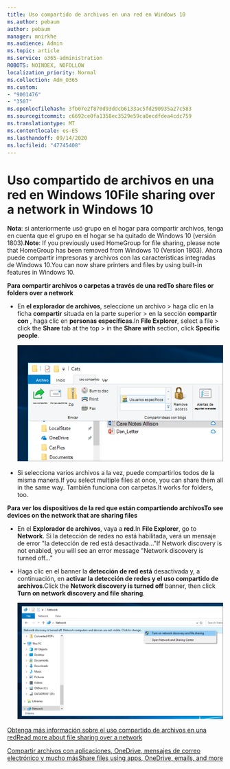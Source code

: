 ```yaml
---
title: Uso compartido de archivos en una red en Windows 10
ms.author: pebaum
author: pebaum
manager: mnirkhe
ms.audience: Admin
ms.topic: article
ms.service: o365-administration
ROBOTS: NOINDEX, NOFOLLOW
localization_priority: Normal
ms.collection: Adm_O365
ms.custom:
- "9001476"
- "3507"
ms.openlocfilehash: 3fb07e2f870d93ddcb6133ac5fd290935a27c583
ms.sourcegitcommit: c6692ce0fa1358ec3529e59ca0ecdfdea4cdc759
ms.translationtype: MT
ms.contentlocale: es-ES
ms.lasthandoff: 09/14/2020
ms.locfileid: "47745408"
---
```

# <a name="file-sharing-over-a-network-in-windows-10"></a><span data-ttu-id="12dfc-102">Uso compartido de archivos en una red en Windows 10</span><span class="sxs-lookup"><span data-stu-id="12dfc-102">File sharing over a network in Windows 10</span></span>

<span data-ttu-id="12dfc-103">**Nota**: si anteriormente usó grupo en el hogar para compartir archivos, tenga en cuenta que el grupo en el hogar se ha quitado de Windows 10 (versión 1803).</span><span class="sxs-lookup"><span data-stu-id="12dfc-103">**Note**: If you previously used HomeGroup for file sharing, please note that HomeGroup has been removed from Windows 10 (Version 1803).</span></span> <span data-ttu-id="12dfc-104">Ahora puede compartir impresoras y archivos con las características integradas de Windows 10.</span><span class="sxs-lookup"><span data-stu-id="12dfc-104">You can now share printers and files by using built-in features in Windows 10.</span></span>

<span data-ttu-id="12dfc-105">**Para compartir archivos o carpetas a través de una red**</span><span class="sxs-lookup"><span data-stu-id="12dfc-105">**To share files or folders over a network**</span></span>

- <span data-ttu-id="12dfc-106">En **el explorador de archivos**, seleccione un archivo > haga clic en la ficha **compartir** situada en la parte superior > en la sección **compartir con** , haga clic en **personas específicas**.</span><span class="sxs-lookup"><span data-stu-id="12dfc-106">In **File Explorer**, select a file > click the **Share** tab at the top > in the **Share with** section, click **Specific people**.</span></span>

    ![Compartir un archivo con personas específicas.](media/share-with-specific-people.png)
          
- <span data-ttu-id="12dfc-108">Si selecciona varios archivos a la vez, puede compartirlos todos de la misma manera.</span><span class="sxs-lookup"><span data-stu-id="12dfc-108">If you select multiple files at once, you can share them all in the same way.</span></span> <span data-ttu-id="12dfc-109">También funciona con carpetas.</span><span class="sxs-lookup"><span data-stu-id="12dfc-109">It works for folders, too.</span></span>

<span data-ttu-id="12dfc-110">**Para ver los dispositivos de la red que están compartiendo archivos**</span><span class="sxs-lookup"><span data-stu-id="12dfc-110">**To see devices on the network that are sharing files**</span></span>

- <span data-ttu-id="12dfc-111">En el **Explorador de archivos**, vaya a **red**.</span><span class="sxs-lookup"><span data-stu-id="12dfc-111">In **File Explorer**, go to **Network**.</span></span> <span data-ttu-id="12dfc-112">Si la detección de redes no está habilitada, verá un mensaje de error "la detección de red está desactivada..."</span><span class="sxs-lookup"><span data-stu-id="12dfc-112">If Network discovery is not enabled, you will see an error message "Network discovery is turned off..."</span></span>

- <span data-ttu-id="12dfc-113">Haga clic en el banner la **detección de red está** desactivada y, a continuación, en **activar la detección de redes y el uso compartido de archivos**.</span><span class="sxs-lookup"><span data-stu-id="12dfc-113">Click the **Network discovery is turned off** banner, then click **Turn on network discovery and file sharing**.</span></span>

    ![Activar la detección de redes y el uso compartido de archivos.](media/turn-on-network-discovery.png)

[<span data-ttu-id="12dfc-115">Obtenga más información sobre el uso compartido de archivos en una red</span><span class="sxs-lookup"><span data-stu-id="12dfc-115">Read more about file sharing over a network</span></span>](https://support.microsoft.com/help/4092694/windows-10-file-sharing-over-a-network)

[<span data-ttu-id="12dfc-116">Compartir archivos con aplicaciones, OneDrive, mensajes de correo electrónico y mucho más</span><span class="sxs-lookup"><span data-stu-id="12dfc-116">Share files using apps, OneDrive, emails, and more</span></span>](https://support.microsoft.com/help/4027674/windows-10-share-files-in-file-explorer)
